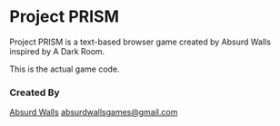 # Project PRISM

Project PRISM is a text-based browser game created by Absurd Walls inspired by A Dark Room.

This is the actual game code.

### Created By
[Absurd Walls](https://www.absurdwalls.com)
absurdwallsgames@gmail.com